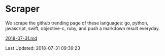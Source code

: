 # Scraper

We scrape the github trending page of these languages: go, python, javascript, swift, objective-c, ruby, and push a markdown result everyday.

[2018-07-31.md](https://github.com/henson/Scraper/blob/master/2018-07-31.md)

Last Updated: 2018-07-31 09:39:23